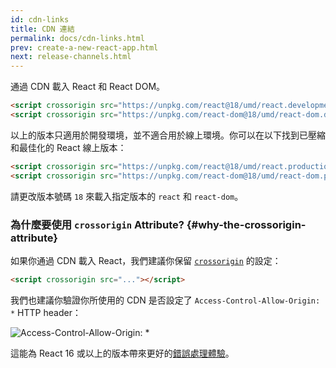 ```yaml
---
id: cdn-links
title: CDN 連結
permalink: docs/cdn-links.html
prev: create-a-new-react-app.html
next: release-channels.html
---
```


通過 CDN 載入 React 和 React DOM。

```html
<script crossorigin src="https://unpkg.com/react@18/umd/react.development.js"></script>
<script crossorigin src="https://unpkg.com/react-dom@18/umd/react-dom.development.js"></script>
```

以上的版本只適用於開發環境，並不適合用於線上環境。你可以在以下找到已壓縮和最佳化的 React 線上版本：

```html
<script crossorigin src="https://unpkg.com/react@18/umd/react.production.min.js"></script>
<script crossorigin src="https://unpkg.com/react-dom@18/umd/react-dom.production.min.js"></script>
```

請更改版本號碼 `18` 來載入指定版本的 `react` 和 `react-dom`。

### 為什麼要使用 `crossorigin` Attribute? {#why-the-crossorigin-attribute}

如果你通過 CDN 載入 React，我們建議你保留 [`crossorigin`](https://developer.mozilla.org/en-US/docs/Web/HTML/CORS_settings_attributes) 的設定：

```html
<script crossorigin src="..."></script>
```

我們也建議你驗證你所使用的 CDN 是否設定了 `Access-Control-Allow-Origin: *` HTTP header：

![Access-Control-Allow-Origin: *](../images/docs/cdn-cors-header.png)

這能為 React 16 或以上的版本帶來更好的[錯誤處理體驗](/blog/2017/07/26/error-handling-in-react-16.html)。
